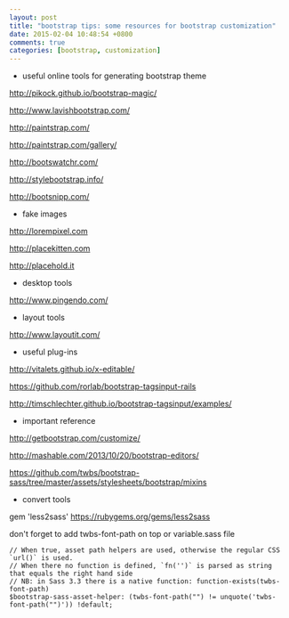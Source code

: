 ```yaml
---
layout: post
title: "bootstrap tips: some resources for bootstrap customization"
date: 2015-02-04 10:48:54 +0800
comments: true
categories: [bootstrap, customization]
---
```

- useful online tools for generating bootstrap theme

http://pikock.github.io/bootstrap-magic/

http://www.lavishbootstrap.com/

http://paintstrap.com/

http://paintstrap.com/gallery/

http://bootswatchr.com/

http://stylebootstrap.info/

http://bootsnipp.com/

<!--more-->
- fake images

http://lorempixel.com

http://placekitten.com

http://placehold.it


- desktop tools

http://www.pingendo.com/

- layout tools

http://www.layoutit.com/

- useful plug-ins

http://vitalets.github.io/x-editable/

https://github.com/rorlab/bootstrap-tagsinput-rails

http://timschlechter.github.io/bootstrap-tagsinput/examples/

- important reference

http://getbootstrap.com/customize/

http://mashable.com/2013/10/20/bootstrap-editors/

https://github.com/twbs/bootstrap-sass/tree/master/assets/stylesheets/bootstrap/mixins

- convert tools

gem 'less2sass'
https://rubygems.org/gems/less2sass

don't forget to add twbs-font-path on top or variable.sass file
```
// When true, asset path helpers are used, otherwise the regular CSS `url()` is used.
// When there no function is defined, `fn('')` is parsed as string that equals the right hand side
// NB: in Sass 3.3 there is a native function: function-exists(twbs-font-path)
$bootstrap-sass-asset-helper: (twbs-font-path("") != unquote('twbs-font-path("")')) !default;
```